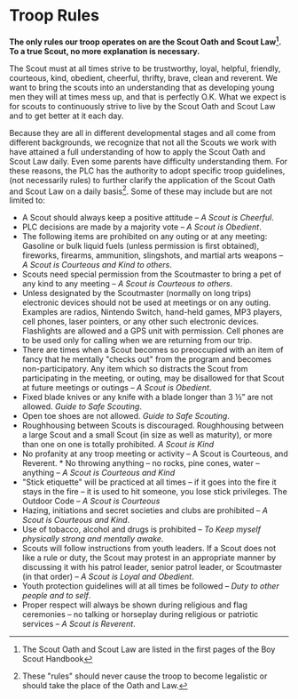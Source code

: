 # Troop Rules

**The only rules our troop operates on are the Scout Oath and Scout Law[^onlyrule]. To a true Scout, no more explanation is necessary.**

The Scout must at all times strive to be trustworthy, loyal, helpful, friendly, courteous, kind, obedient,  cheerful, thrifty, brave, clean and reverent. We want to bring the scouts into an understanding that as  developing young men they will at times mess up, and that is perfectly O.K. What we expect is for scouts to continuously strive to live by the Scout Oath and Scout Law and to get better at it each day.

Because they are all in different developmental stages and all come from different backgrounds, we recognize that not all the Scouts we work with have attained a full understanding of how to apply the Scout Oath and Scout Law daily. Even some parents have difficulty understanding them. For these reasons, the PLC has the authority to adopt specific troop guidelines, (not necessarily rules) to further clarify the application of the Scout Oath and Scout Law on a daily basis[^clarify]. Some of these may include but are not limited to:

* A Scout should always keep a positive attitude – *A Scout is Cheerful*.
* PLC decisions are made by a majority vote – *A Scout is Obedient*.
* The following items are prohibited on any outing or at any meeting: Gasoline or bulk liquid fuels (unless permission is first obtained), fireworks, firearms, ammunition, slingshots, and martial arts weapons – *A Scout is Courteous and Kind to others*.
* Scouts need special permission from the Scoutmaster to bring a pet of any kind to any meeting – *A Scout is Courteous to others*.
* Unless designated by the Scoutmaster (normally on long trips) electronic devices should not be  used at meetings or on any outing. Examples are radios, Nintendo Switch, hand-held games, MP3 players, cell phones, laser pointers, or any other such electronic devices. Flashlights are allowed and a GPS unit with permission. Cell phones are to be used only for calling when we are returning from our trip.
* There are times when a Scout becomes so preoccupied with an item of fancy that he mentally "checks out" from the program and becomes non-participatory. Any item which so distracts the Scout from participating in the meeting, or outing, may be disallowed for that Scout at future meetings or outings – *A Scout is Obedient*.
* Fixed blade knives or any knife with a blade longer than 3 ½” are not allowed. *Guide to Safe Scouting*.
* Open toe shoes are not allowed. *Guide to Safe Scouting*.
* Roughhousing between Scouts is discouraged. Roughhousing between a large Scout and a small Scout (in size as well as maturity), or more than one on one is totally prohibited. *A Scout is Kind*
* No profanity at any troop meeting or activity – A Scout is Courteous, and Reverent. * No throwing anything – no rocks, pine cones, water – anything – *A Scout is Courteous and Kind*
* "Stick etiquette" will be practiced at all times – if it goes into the fire it stays in the fire – it is used  to hit someone, you lose stick privileges. The Outdoor Code – *A Scout is Courteous*
* Hazing, initiations and secret societies and clubs are prohibited – *A Scout is Courteous and Kind*.
* Use of tobacco, alcohol and drugs is prohibited – *To Keep myself physically strong and mentally awake*.
* Scouts will follow instructions from youth leaders. If a Scout does not like a rule or duty, the Scout may protest in an appropriate manner by discussing it with his patrol leader, senior patrol leader, or Scoutmaster (in that order) – *A Scout is Loyal and Obedient*.
* Youth protection guidelines will at all times be followed – *Duty to other people and to self*.
* Proper respect will always be shown during religious and flag ceremonies – no talking or horseplay during religious or patriotic services – *A Scout is Reverent*.

[^onlyrule]: The Scout Oath and Scout Law are listed in the first pages of the Boy Scout Handbook
[^clarify]: These "rules" should never cause the troop to become legalistic or should take the place of the Oath and Law.
